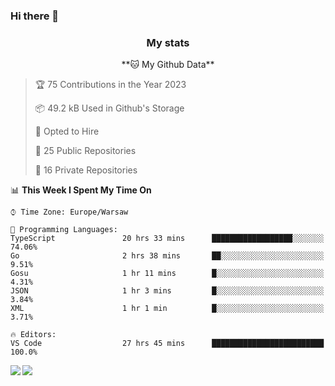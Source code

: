 ### Hi there 👋

<!--
**DamianKocjan/DamianKocjan** is a ✨ _special_ ✨ repository because its `README.md` (this file) appears on your GitHub profile.

Here are some ideas to get you started:

- 🔭 I’m currently working on ...
- 🌱 I’m currently learning ...
- 👯 I’m looking to collaborate on ...
- 🤔 I’m looking for help with ...
- 💬 Ask me about ...
- 📫 How to reach me: ...
- 😄 Pronouns: ...
- ⚡ Fun fact: ...
-->

<h3 align="center">My stats</h3>

<p align="center">
    <!--START_SECTION:waka-->
**🐱 My Github Data** 

> 🏆 75 Contributions in the Year 2023
 > 
> 📦 49.2 kB Used in Github's Storage 
 > 
> 💼 Opted to Hire
 > 
> 📜 25 Public Repositories 
 > 
> 🔑 16 Private Repositories  
 > 
📊 **This Week I Spent My Time On** 

```text
⌚︎ Time Zone: Europe/Warsaw

💬 Programming Languages: 
TypeScript               20 hrs 33 mins      ██████████████████░░░░░░░   74.06% 
Go                       2 hrs 38 mins       ██░░░░░░░░░░░░░░░░░░░░░░░   9.51% 
Gosu                     1 hr 11 mins        █░░░░░░░░░░░░░░░░░░░░░░░░   4.31% 
JSON                     1 hr 3 mins         █░░░░░░░░░░░░░░░░░░░░░░░░   3.84% 
XML                      1 hr 1 min          █░░░░░░░░░░░░░░░░░░░░░░░░   3.71%

🔥 Editors: 
VS Code                  27 hrs 45 mins      █████████████████████████   100.0%

```


<!--END_SECTION:waka-->
</p>

<img align="left" src="https://github-readme-stats.vercel.app/api?username=DamianKocjan&&layout=compact&count_private=true&show_icons=true&hide_border=true&include_all_commits=true&bg_color=0D1117&title_color=FFFFFF&text_color=FFFFFF&icon_color=FFFFFF">
<img align="left" src="https://github-readme-stats.vercel.app/api/top-langs/?username=DamianKocjan&layout=compact&hide_border=true&card_width=250&bg_color=0D1117&title_color=FFFFFF&text_color=FFFFFF&icon_color=FFFFFF">
